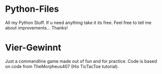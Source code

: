# Python-Files
All my Python Stuff.
If u need anything take it its free.
Feel free to tell me about improvements...
Thanks!


# Vier-Gewinnt
Just a commandline game
made out of fun and for practice.
Code is based on code from TheMorpheus407 (His TicTacToe tutorial).
